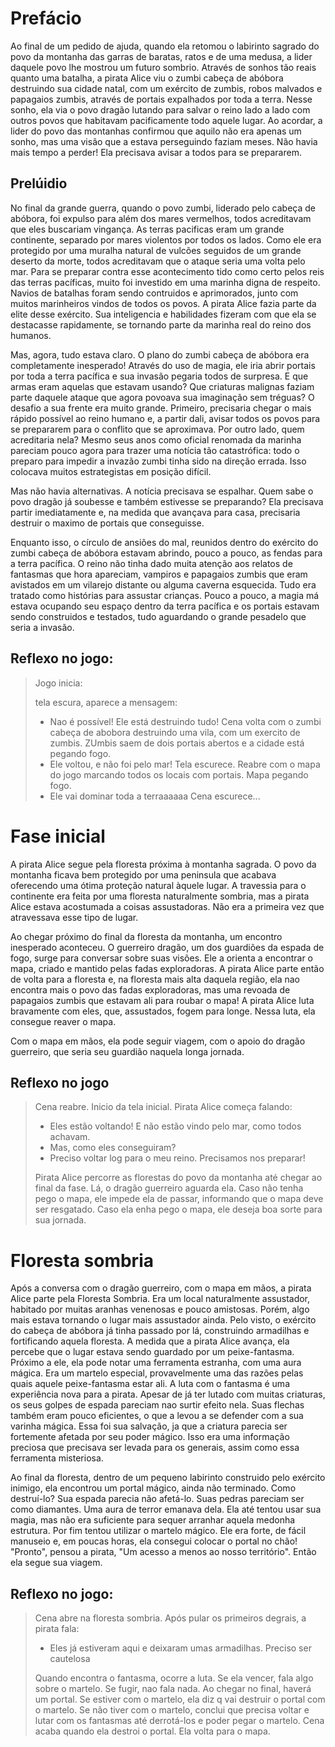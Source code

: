 # Prefácio

Ao final de um pedido de ajuda, quando ela retomou o labirinto sagrado do povo da montanha das garras de baratas, ratos e de uma medusa, a lider daquele povo lhe mostrou um futuro sombrio.
Através de sonhos tão reais quanto uma batalha, a pirata Alice viu o zumbi cabeça de abóbora destruindo sua cidade natal, com um exército de zumbis, robos malvados e papagaios zumbis, através de portais expalhados por toda a terra.
Nesse sonho, ela via o povo dragão lutando para salvar o reino lado a lado com outros povos que habitavam pacificamente todo aquele lugar.
Ao acordar, a lider do povo das montanhas confirmou que aquilo não era apenas um sonho, mas uma visão que a estava perseguindo faziam meses.
Não havia mais tempo a perder! Ela precisava avisar a todos para se prepararem.


## Prelúidio

No final da grande guerra, quando o povo zumbi, liderado pelo cabeça de abóbora, foi expulso para além dos mares vermelhos, todos acreditavam que eles buscariam vingança. As terras pacificas eram um grande continente, separado por mares violentos por todos os lados.
Como ele era protegido por uma muralha natural de vulcões seguidos de um grande deserto da morte, todos acreditavam que o ataque seria uma volta pelo mar.
Para se preparar contra esse acontecimento tido como certo pelos reis das terras pacíficas, muito foi investido em uma marinha digna de respeito. Navios de batalhas foram sendo contruidos e aprimorados, junto com muitos marinheiros vindos de todos os povos.
A pirata Alice fazia parte da elite desse exército. Sua inteligencia e habilidades fizeram com que ela se destacasse rapidamente, se tornando parte da marinha real do reino dos humanos.

Mas, agora, tudo estava claro. O plano do zumbi cabeça de abóbora era completamente inesperado! Através do uso de magia, ele iria abrir portais por toda a terra pacífica e sua invasão pegaria todos de surpresa. E que armas eram aquelas que estavam usando? Que criaturas malignas faziam parte daquele ataque que agora povoava sua imaginação sem tréguas?
O desafio a sua frente era muito grande. Primeiro, precisaria chegar o mais rápido possível ao reino humano e, a partir dali, avisar todos os povos para se prepararem para o conflito que se aproximava. Por outro lado, quem acreditaria nela? Mesmo seus anos como oficial renomada da marinha pareciam pouco agora para trazer uma notícia tão catastrófica: todo o preparo para impedir a invazão zumbi tinha sido na direção errada. Isso colocava muitos estrategistas em posição difícil.

Mas não havia alternativas. A notícia precisava se espalhar. Quem sabe o povo dragão já soubesse e também estivesse se preparando? Ela precisava partir imediatamente e, na medida que avançava para casa, precisaria destruir o maximo de portais que conseguisse.

Enquanto isso, o círculo de ansiões do mal, reunidos dentro do exército do zumbi cabeça de abóbora estavam abrindo, pouco a pouco, as fendas para a terra pacífica. O reino não tinha dado muita atenção aos relatos de fantasmas que hora apareciam, vampiros e papagaios zumbis que eram avistados em um vilarejo distante ou alguma caverna esquecida. Tudo era tratado como histórias para assustar crianças. Pouco a pouco, a magia má estava ocupando seu espaço dentro da terra pacífica e os portais estavam sendo construidos e testados, tudo aguardando o grande pesadelo que seria a invasão.


## Reflexo no jogo:

> Jogo inicia:
> 
> tela escura, aparece a mensagem:
>  - Nao é possível! Ele está destruindo tudo!
> Cena volta com o zumbi cabeça de abobora destruindo uma vila, com um exercito de zumbis. ZUmbis saem de dois portais abertos e a cidade está pegando fogo.
>  - Ele voltou, e não foi pelo mar!
> Tela escurece. Reabre com o mapa do jogo marcando todos os locais com portais. Mapa pegando fogo.
>  - Ele vai dominar toda a terraaaaaa
> Cena escurece...


# Fase inicial

A pirata Alice segue pela floresta próxima à montanha sagrada. O povo da montanha ficava bem protegido por uma peninsula que acabava oferecendo uma ótima proteção natural àquele lugar. A travessia para o continente era feita por uma floresta naturalmente sombria, mas a pirata Alice estava acostumada a coisas assustadoras. Não era a primeira vez que atravessava esse tipo de lugar.

Ao chegar próximo do final da floresta da montanha, um encontro inesperado aconteceu. O guerreiro dragão, um dos guardiões da espada de fogo, surge para conversar sobre suas visões. Ele a orienta a encontrar o mapa, criado e mantido pelas fadas exploradoras. A pirata Alice parte então de volta para a floresta e, na floresta mais alta daquela região, ela nao encontra mais o povo das fadas exploradoras, mas uma revoada de papagaios zumbis que estavam ali para roubar o mapa! A pirata Alice luta bravamente com eles, que, assustados, fogem para longe. Nessa luta, ela consegue reaver o mapa.

Com o mapa em mãos, ela pode seguir viagem, com o apoio do dragão guerreiro, que seria seu guardião naquela longa jornada.

## Reflexo no jogo

> Cena reabre. Inicio da tela inicial.
> Pirata Alice começa falando:
>  - Eles estão voltando! E não estão vindo pelo mar, como todos achavam.
>  - Mas, como eles conseguiram?
>  - Preciso voltar log para o meu reino. Precisamos nos preparar!
> 
> Pirata Alice percorre as florestas do povo da montanha até chegar ao final da fase. Lá, o dragão guerreiro aguarda ela.
> Caso não tenha pego o mapa, ele impede ela de passar, informando que o mapa deve ser resgatado.
> Caso ela enha pego o mapa, ele deseja boa sorte para sua jornada.
	


# Floresta sombria

Após a conversa com o dragão guerreiro, com o mapa em mãos, a pirata Alice parte pela Floresta Sombria. Era um local naturalmente assustador, habitado por muitas aranhas venenosas e pouco amistosas. Porém, algo mais estava tornando o lugar mais assustador ainda. Pelo visto, o exército do cabeça de abóbora já tinha passado por lá, construindo armadilhas e fortificando aquela floresta. A medida que a pirata Alice avança, ela percebe que o lugar estava sendo guardado por um peixe-fantasma. Próximo a ele, ela pode notar uma ferramenta estranha, com uma aura mágica. Era um martelo especial, provavelmente uma das razões pelas quais aquele peixe-fantasma estar ali.
A luta com o fantasma é uma experiência nova para a pirata. Apesar de já ter lutado com muitas criaturas, os seus golpes de espada pareciam nao surtir efeito nela. Suas flechas também eram pouco eficientes, o que a levou a se defender com a sua varinha mágica. Essa foi sua salvação, ja que a criatura parecia ser fortemente afetada por seu poder mágico. Isso era uma informação preciosa que precisava ser levada para os generais, assim como essa ferramenta misteriosa.

Ao final da floresta, dentro de um pequeno labirinto construido pelo exército inimigo, ela encontrou um portal mágico, ainda não terminado. Como destruí-lo? Sua espada parecia não afetá-lo. Suas pedras pareciam ser como diamantes. Uma aura de terror emanava dela. Ela até tentou usar sua magia, mas não era suficiente para sequer arranhar aquela medonha estrutura. Por fim tentou utilizar o martelo mágico. Ele era forte, de fácil manuseio e, em poucas horas, ela consegui colocar o portal no chão! "Pronto", pensou a pirata, "Um acesso a menos ao nosso território". Então ela segue sua viagem.

## Reflexo no jogo:

> Cena abre na floresta sombria. Após pular os primeiros degrais, a pirata fala:
>  - Eles já estiveram aqui e deixaram umas armadilhas. Preciso ser cautelosa
> 
> Quando encontra o fantasma, ocorre a luta. Se ela vencer, fala algo sobre o martelo. Se fugir, nao fala nada.
> Ao chegar no final, haverá um portal. 
> Se estiver com o martelo, ela diz q vai destruir o portal com o martelo.
> Se não tiver com o martelo, conclui que precisa voltar e lutar com os fantasmas até derrotá-los e poder pegar o martelo.
> Cena acaba quando ela destroi o portal. Ela volta para o mapa.
	
	
	
	
	
	
	
	
	
	
	
	
	
	
	
	
	
